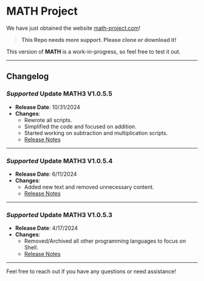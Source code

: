 # MATH Project

We have just obtained the website [math-project.com](http://math-project.com)!

> **This Repo needs more support. Please clone or download it!**

This version of **MATH** is a work-in-progress, so feel free to test it out.

---

## Changelog

### *Supported* Update MATH3 V1.0.5.5
- **Release Date**: 10/31/2024  
- **Changes**:  
  - Rewrote all scripts.  
  - Simplified the code and focused on addition.
  - Started working on subtraction and multiplication scripts.  
  - [Release Notes](https://github.com/LearnMoreStuff/MATH3/releases/tag/V1.0.5.5)

---

### *Supported* Update MATH3 V1.0.5.4
- **Release Date**: 6/11/2024  
- **Changes**:  
  - Added new text and removed unnecessary content.  
  - [Release Notes](https://github.com/Clo612/MATH3/releases/tag/V1.0.5.4)

---

### *Supported* Update MATH3 V1.0.5.3
- **Release Date**: 4/17/2024  
- **Changes**:  
  - Removed/Archived all other programming languages to focus on Shell.  
  - [Release Notes](https://github.com/Clo612/MATH3/releases/tag/V1.0.5.3)

---

Feel free to reach out if you have any questions or need assistance!

